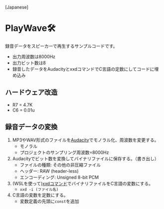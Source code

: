 [Japanese]

# PlayWave🛠️

録音データをスピーカーで再生するサンプルコードです。

* 出力周波数は8000Hz
* 出力ビット数は8
* 録音したデータをAudacityとxxdコマンドでC言語の定数にしてコードに埋め込み

## ハードウェア改造

* R7 = 4.7K
* C6 = 0.01u

## 録音データの変換

1. MP3やWAV形式のファイルを[Audacity](https://www.audacityteam.org/)でモノラル化、周波数を変更する。
    * モノラル
    * プロジェクトのサンプリング周波数=8000Hz
2. Audacityでビット数を変換してバイナリファイルに保存する。（書き出し）
    * ファイルの種類: その他の非圧縮ファイル
    * ヘッダー: RAW (header-less)
    * エンコーディング: Unsigned 8-bit PCM
3. (WSLを使って)[xxdコマンド](https://manpages.ubuntu.com/manpages/focal/ja/man1/xxd.1.html)でバイナリファイルをC言語の変数にする。
    * `xxd -i (ファイル名)`
4. C言語の変数を定数にする。
    * 変数定義の先頭に`const`を追加

